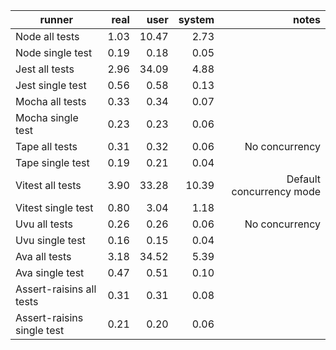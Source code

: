 | runner | real | user | system | notes |
| ------ | ----:| ----:| ------:| -----:|
|Node all tests|1.03|10.47|2.73||
|Node single test|0.19|0.18|0.05||
|Jest all tests|2.96|34.09|4.88||
|Jest single test|0.56|0.58|0.13||
|Mocha all tests|0.33|0.34|0.07||
|Mocha single test|0.23|0.23|0.06||
|Tape all tests|0.31|0.32|0.06|No concurrency|
|Tape single test|0.19|0.21|0.04||
|Vitest all tests|3.90|33.28|10.39|Default concurrency mode|
|Vitest single test|0.80|3.04|1.18||
|Uvu all tests|0.26|0.26|0.06|No concurrency|
|Uvu single test|0.16|0.15|0.04||
|Ava all tests|3.18|34.52|5.39||
|Ava single test|0.47|0.51|0.10||
|Assert-raisins all tests|0.31|0.31|0.08||
|Assert-raisins single test|0.21|0.20|0.06||
